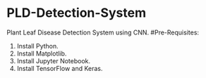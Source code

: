 # PLD-Detection-System
Plant Leaf Disease Detection System using CNN.
#Pre-Requisites:
1. Install Python.
2. Install Matplotlib.
3. Install Jupyter Notebook.
4. Install TensorFlow and Keras.
